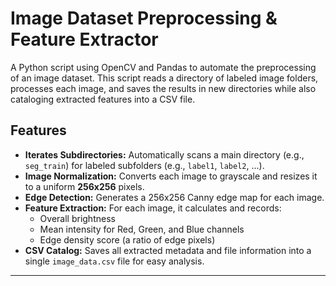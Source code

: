 # Image Dataset Preprocessing & Feature Extractor

A Python script using OpenCV and Pandas to automate the preprocessing of an image dataset. This script reads a directory of labeled image folders, processes each image, and saves the results in new directories while also cataloging extracted features into a CSV file.

## Features

* **Iterates Subdirectories:** Automatically scans a main directory (e.g., `seg_train`) for labeled subfolders (e.g., `label1`, `label2`, ...).
* **Image Normalization:** Converts each image to grayscale and resizes it to a uniform **256x256** pixels.
* **Edge Detection:** Generates a 256x256 Canny edge map for each image.
* **Feature Extraction:** For each image, it calculates and records:
    * Overall brightness
    * Mean intensity for Red, Green, and Blue channels
    * Edge density score (a ratio of edge pixels)
* **CSV Catalog:** Saves all extracted metadata and file information into a single `image_data.csv` file for easy analysis.

---

